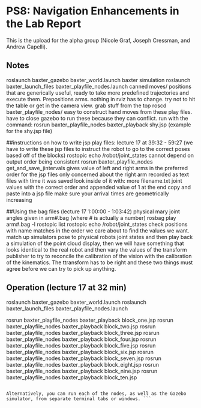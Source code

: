# PS8: Navigation Enhancements in the Lab Report
This is the upload for the alpha group (Nicole Graf, Joseph Cressman, and Andrew Capelli).

## Notes 
roslaunch baxter_gazebo baxter_world.launch
	baxter simulation
roslaunch baxter_launch_files baxter_playfile_nodes.launch 
	canned moves/ positions that are generically useful, ready to take more predefined trajectories 		and execute them. Prepositions arms. nothing in rviz has to change. try not to hit the table or 		get in the camera view. grab stuff from the top
roscd baxter_playfile_nodes/ 
	easy to construct hand moves from these play files. have to close gazebo to run these because 	they can conflict. run with the command:
	rosrun baxter_playfile_nodes baxter_playback shy.jsp (example for the shy.jsp file)

##instructions on how to write jsp play files: lecture 17 at 39:32 - 59:27
(we have to write these jsp files to instruct the robot to go to the correct poses based off of the blocks)
	rostopic echo /robot/joint_states
		cannot depend on output order being consistent
	rosrun baxter_playfile_nodes get_and_save_jintervals
		gives value of left and right arms in the preferred order for the jsp files
			only concerned about the right arm
		recorded as text files with time it was saved
			look inside of it with: more filename.txt
				joint values with the correct order and appended value of 1 at the end
			copy and paste into a jsp file
			make sure your arrival times are geometrically increasing
			
##Using the bag files (lecture 17 1:00:00 - 1:03:42)
physical mary joint angles given in arm#.bag (where # is actually a number)
	rosbag play arm#.bag -l
	rostopic list
	rostopic echo /robot/joint_states
		check positions with name matches in the order we care about to find the values we want. 
		match up simulators pose to physical robots joint states and then play back a simulation of 		the point cloud display, then we will have something that looks identical to the real robot 			and 	then 	vary the values of the transform publisher	to try to reconcile the calibration of 			the vision 	with the calibration of the kinematics.  The ttransform has to be right and these 			two things must agree before we can try to pick up anything.
			
## Operation (lecture 17 at 32 min) 
roslaunch baxter_gazebo baxter_world.launch 
roslaunch baxter_launch_files baxter_playfile_nodes.launch 
			
rosrun baxter_playfile_nodes baxter_playback block_one.jsp
rosrun baxter_playfile_nodes baxter_playback block_two.jsp
rosrun baxter_playfile_nodes baxter_playback block_three.jsp
rosrun baxter_playfile_nodes baxter_playback block_four.jsp
rosrun baxter_playfile_nodes baxter_playback block_five.jsp
rosrun baxter_playfile_nodes baxter_playback block_six.jsp
rosrun baxter_playfile_nodes baxter_playback block_seven.jsp
rosrun baxter_playfile_nodes baxter_playback block_eight.jsp
rosrun baxter_playfile_nodes baxter_playback block_nine.jsp
rosrun baxter_playfile_nodes baxter_playback block_ten.jsp

```

Alternatively, you can run each of the nodes, as well as the Gazebo simulator, from separate terminal tabs or windows. ```
```
